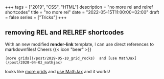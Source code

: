 +++
tags        = ["2019", "CSS", "HTML"]
description = "no more rel and relref shortcodes"
title       = "no more rel"
date        = "2022-05-15T11:00:00+02:00"
draft       = false
series      = ["Tricks"]
+++
## removing REL and RELREF shortcodes

With an new modified **render-link** template, I can use direct references to markdownfiles! Cheers {{< icon "beer" >}}

    [more grids](/post/2019-05-10_grid_rocks)  and [use MathJax](/post/2020-04-02_mathjax)

looks like [more grids](/post/2019-05-10_grid_rocks)  and [use MathJax](/post/2020-04-02_mathjax) and it works!